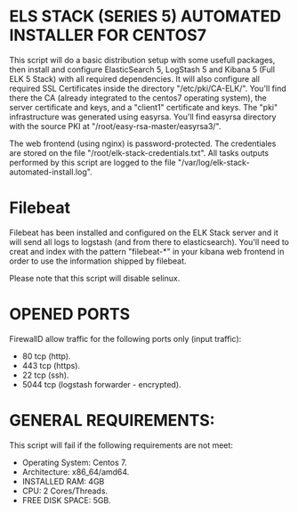 # ELS STACK (SERIES 5) AUTOMATED INSTALLER FOR CENTOS7

This script will do a basic distribution setup with some usefull packages, then install and configure ElasticSearch 5, LogStash 5 and Kibana 5 (Full ELK 5 Stack) with all required dependencies. It will also configure all required SSL Certificates inside the directory "/etc/pki/CA-ELK/". You'll find there the CA (already integrated to the centos7 operating system), the server certificate and keys, and a "client1" certificate and keys. The "pki" infrastructure was generated using easyrsa. You'll find easyrsa directory with the source PKI at "/root/easy-rsa-master/easyrsa3/".

The web frontend (using nginx) is password-protected. The credentiales are stored on the file "/root/elk-stack-credentials.txt". All tasks outputs performed by this script are logged to the file "/var/log/elk-stack-automated-install.log".

# Filebeat

Filebeat has been installed and configured on the ELK Stack server and it will send all logs to logstash (and from there to elasticsearch). You'll need to creat and index with the pattern "filebeat-*" in your kibana web frontend in order to use the information shipped by filebeat.

Please note that this script will disable selinux.

# OPENED PORTS

FirewallD allow traffic for the following ports only (input traffic):

- 80 tcp (http).
- 443 tcp (https).
- 22 tcp (ssh).
- 5044 tcp (logstash forwarder - encrypted).

# GENERAL REQUIREMENTS:

This script will fail if the following requirements are not meet:

- Operating System: Centos 7.
- Architecture: x86_64/amd64.
- INSTALLED RAM: 4GB
- CPU: 2 Cores/Threads.
- FREE DISK SPACE: 5GB.

